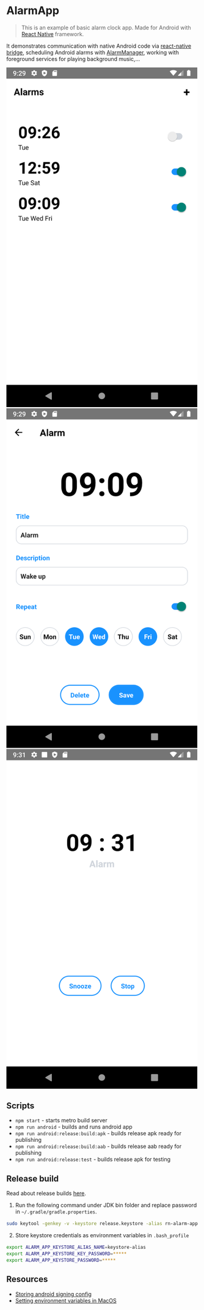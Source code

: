 # AlarmApp

> This is an example of basic alarm clock app.
Made for Android with [React Native](https://facebook.github.io/react-native/) framework. 

It demonstrates communication with native Android code via [react-native bridge](https://facebook.github.io/react-native/docs/native-modules-android), 
scheduling Android alarms with [AlarmManager](https://developer.android.com/reference/android/app/AlarmManager),
working with foreground services for playing background music,...

<img width="500" alt="alarms screen" src="./screenshots/alarm-screen.png">
<img width="500" alt="edit screen" src="./screenshots/edit-screen.png">
<img width="500" alt="ring screen" src="./screenshots/ring-screen.png">

## Scripts
- `npm start` - starts metro build server
- `npm run android` - builds and runs android app
- `npm run android:release:build:apk` - builds release apk ready for publishing
- `npm run android:release:build:aab` - builds release aab ready for publishing
- `npm run android:release:test` - builds release apk for testing

## Release build

Read about release builds [here](https://facebook.github.io/react-native/docs/signed-apk-android).

1. Run the following command under JDK bin folder and replace password in `~/.gradle/gradle.properties`.
```bash
sudo keytool -genkey -v -keystore release.keystore -alias rn-alarm-app -keyalg RSA -keysize 2048 -validity 10000
```

2. Store keystore credentials as environment variables in `.bash_profile`

```bash
export ALARM_APP_KEYSTORE_ALIAS_NAME=keystore-alias
export ALARM_APP_KEYSTORE_KEY_PASSWORD=*****
export ALARM_APP_KEYSTORE_PASSWORD=*****
```

## Resources

- [Storing android signing config](https://medium.com/@umar.hussain/storing-android-signing-config-credentials-secure-and-platform-independent-c593464f927c)
- [Setting environment variables in MacOS](https://medium.com/@himanshuagarwal1395/setting-up-environment-variables-in-macos-sierra-f5978369b255)
